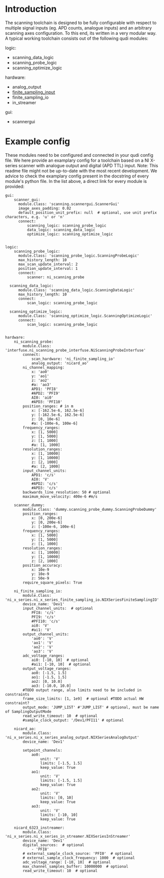 # Introduction

The scanning toolchain is designed to be fully configurable with respect to multiple signal inputs (eg. APD counts, analogue inputs) and an arbitrary scanning axes configuration.
To this end, its written in a very modular way.
A typical working toolchain consists out of the following qudi modules:

logic:
- scanning_data_logic
- scanning_probe_logic
- scanning_optimize_logic

hardware:
- analog_output
- [finite_sampling_input](https://github.com/Ulm-IQO/qudi-iqo-modules/blob/0fd1baff383d7d2fc9024e61205509047e905f87/src/qudi/hardware/ni_x_series/ni_x_series_finite_sampling_input.py#L48)
- finite_sampling_io
- in_streamer

gui:
- scannergui

# Example config

These modules need to be configured and connected in your qudi config file.
We here provide an examplary config for a toolchain based on a NI X-series scanner with analogue output and digital (APD TTL) input.
Note: This readme file might not be up-to-date with the most recent development. We advice to check the examplary config present in the 
docstring of every module's python file. In the list above, a direct link for every module is provided:


    gui:
        scanner_gui:
          module.Class: 'scanning.scannergui.ScannerGui'
          image_axes_padding: 0.02
          default_position_unit_prefix: null  # optional, use unit prefix characters, e.g. 'u' or 'n'
          connect:
              scanning_logic: scanning_probe_logic
              data_logic: scanning_data_logic
              optimize_logic: scanning_optimize_logic
    
    
    logic:
        scanning_probe_logic:
          module.Class: 'scanning_probe_logic.ScanningProbeLogic'
          max_history_length: 10
          max_scan_update_interval: 2
          position_update_interval: 1
          connect:
              scanner: ni_scanning_probe

      scanning_data_logic:
          module.Class: 'scanning_data_logic.ScanningDataLogic'
          max_history_length: 10
          connect:
              scan_logic: scanning_probe_logic

      scanning_optimize_logic:
          module.Class: 'scanning_optimize_logic.ScanningOptimizeLogic'
          connect:
              scan_logic: scanning_probe_logic

    
    hardware:
        ni_scanning_probe:
            module.Class: 'interfuse.ni_scanning_probe_interfuse.NiScanningProbeInterfuse'
            connect:
                scan_hardware: 'ni_finite_sampling_io'
                analog_output: 'nicard_ao'
            ni_channel_mapping:
                x: 'ao0'
                y: 'ao1'
                z: 'ao2'
                #a: 'ao3'
                APD1: 'PFI8'
                #APD2: 'PFI9'
                AI0: 'ai0'
                #APD3: 'PFI10'
            position_ranges: # in m
                x: [-162.5e-6, 162.5e-6]
                y: [-162.5e-6, 162.5e-6]
                z: [0, 10e-6]
                #a: [-100e-6, 100e-6]
            frequency_ranges:
                x: [1, 5000]
                y: [1, 5000]
                z: [1, 1000]
                #a: [1, 1000]
            resolution_ranges:
                x: [1, 10000]
                y: [1, 10000]
                z: [2, 1000]
                #a: [2, 1000]
            input_channel_units:
                APD1: 'c/s'
                AI0: 'V'
                #APD2: 'c/s'
                #APD3: 'c/s'
            backwards_line_resolution: 50 # optional
            maximum_move_velocity: 400e-6 #m/s

        scanner_dummy:
            module.Class: 'dummy.scanning_probe_dummy.ScanningProbeDummy'
            position_ranges:
                x: [0, 200e-6]
                y: [0, 200e-6]
                z: [-100e-6, 100e-6]
            frequency_ranges:
                x: [1, 5000]
                y: [1, 5000]
                z: [1, 1000]
            resolution_ranges:
                x: [1, 10000]
                y: [1, 10000]
                z: [2, 1000]
            position_accuracy:
                x: 10e-9
                y: 10e-9
                z: 50e-9
            require_square_pixels: True

        ni_finite_sampling_io:
            module.Class: 'ni_x_series.ni_x_series_finite_sampling_io.NIXSeriesFiniteSamplingIO'
            device_name: 'Dev1'
            input_channel_units:  # optional
                PFI8: 'c/s'
                PFI9: 'c/s'
                #PFI10: 'c/s'
                ai0: 'V'
                #ai1: 'V'
            output_channel_units:
                'ao0': 'V'
                'ao1': 'V'
                'ao2': 'V'
                'ao3': 'V'
            adc_voltage_ranges:
                ai0: [-10, 10]  # optional
                #ai1: [-10, 10]  # optional
            output_voltage_ranges:
                ao0: [-1.5, 1.5]
                ao1: [-1.5, 1.5]
                ao2: [0, 10.0]
                ao3: [-10.0, 10.0]
            #TODO output range, also limits need to be included in constraints
            frame_size_limits: [1, 1e9]  # optional #TODO actual HW constraint?
            output_mode: 'JUMP_LIST' #'JUMP_LIST' # optional, must be name of SamplingOutputMode
            read_write_timeout: 10  # optional
            #sample_clock_output: '/Dev1/PFI11' # optional

        nicard_ao:
            module.Class: 'ni_x_series.ni_x_series_analog_output.NIXSeriesAnalogOutput'
            device_name: 'Dev1'

            setpoint_channels:
                ao0:
                    unit: 'V'
                    limits: [-1.5, 1.5]
                    keep_value: True
                ao1:
                    unit: 'V'
                    limits: [-1.5, 1.5]
                    keep_value: True
                ao2:
                    unit: 'V'
                    limits: [0, 10]
                    keep_value: True
                ao3:
                    unit: 'V'
                    limits: [-10, 10]
                    keep_value: True

        nicard_6323_instreamer:
            module.Class: 'ni_x_series.ni_x_series_in_streamer.NIXSeriesInStreamer'
            device_name: 'Dev1'
            digital_sources:  # optional
                - 'PFI8'
            # external_sample_clock_source: 'PFI0'  # optional
            # external_sample_clock_frequency: 1000  # optional
            adc_voltage_range: [-10, 10]  # optional
            max_channel_samples_buffer: 10000000  # optional
            read_write_timeout: 10  # optional


